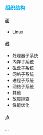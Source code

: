 ### <font color=#00b0f0>组织结构</font>

#### 面

- Linux

#### 线

- 处理器子系统
- 内存子系统
- 磁盘子系统
- 网络子系统
- 进程子系统
- 网络子系统
- 其他
- 故障排查
- 性能优化

#### 点

...
